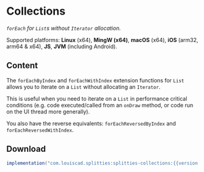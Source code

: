 # Collections

*`forEach` for `List`s without `Iterator` allocation.*

Supported platforms: **Linux** (x64), **MingW (x64)**, **macOS** (x64), **iOS** (arm32, arm64 & x64), **JS**, **JVM** (including Android).

## Content

The `forEachByIndex` and `forEachWithIndex` extension functions for `List`
allows you to iterate on a `List` without allocating an `Iterator`.

This is useful when you need to iterate on a `List` in performance critical
conditions (e.g. code executed/called from an `onDraw` method, or code run
on the UI thread more generally).

You also have the reverse equivalents: `forEachReversedByIndex` and
`forEachReversedWithIndex`.

## Download

```groovy
implementation("com.louiscad.splitties:splitties-collections:{{version.splitties3}}")
```
